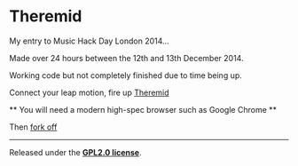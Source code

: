 Theremid
====================

My entry to Music Hack Day London 2014...

Made over 24 hours between the 12th and 13th December 2014.

Working code but not completely finished due to time being up.

Connect your leap motion, fire up [Theremid](http://awesomething.co.uk/theremid/)

** You will need a modern high-spec browser such as Google Chrome **

Then [fork off](https://github.com/designerzen/Leap-Motion-Theremin.git)

---

Released under the [**GPL2.0 license**](http://www.gnu.org/licenses/gpl-2.0.txt). 